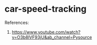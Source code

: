 # car-speed-tracking

References:
  1. https://www.youtube.com/watch?v=O3b8lVF93jU&ab_channel=Pysource